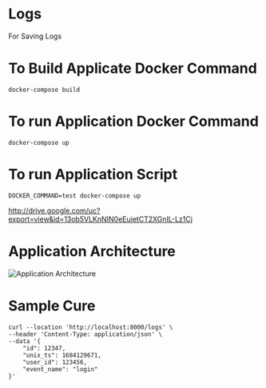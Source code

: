 # Logs
For Saving Logs


# To Build Applicate Docker Command
```
docker-compose build 
```

# To run Application Docker Command
```
docker-compose up 
```

# To run Application Script 
```
DOCKER_COMMAND=test docker-compose up
```

http://drive.google.com/uc?export=view&id=13ob5VLKnNIN0eEuietCT2XGnIL-Lz1Cj
# Application Architecture
![Application Architecture](http://drive.google.com/uc?export=view&id=13ob5VLKnNIN0eEuietCT2XGnIL-Lz1Cj) 


# Sample Cure
```
curl --location 'http://localhost:8000/logs' \
--header 'Content-Type: application/json' \
--data '{
    "id": 12347,
    "unix_ts": 1684129671,
    "user_id": 123456,
    "event_name": "login"
}'
```

